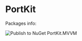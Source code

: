 # PortKit

Packages info:

![Publish to NuGet PortKit.MVVM](https://github.com/bagabont/PortKit/workflows/Publish%20to%20NuGet%20PortKit.MVVM/badge.svg)
